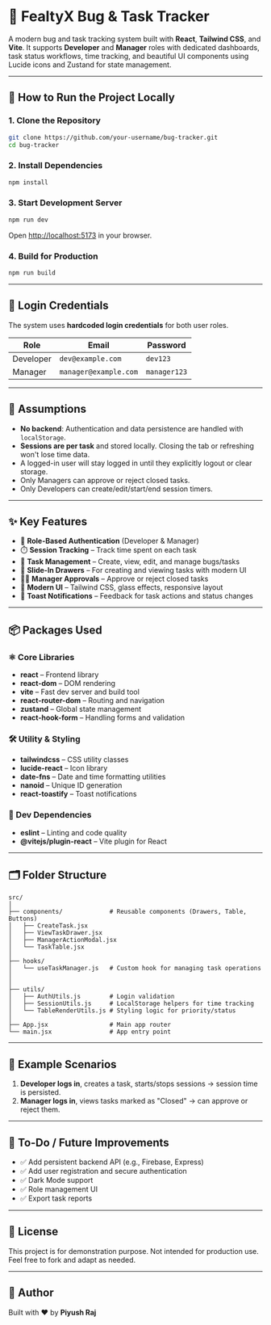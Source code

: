 # 🐞 FealtyX Bug & Task Tracker

A modern bug and task tracking system built with **React**, **Tailwind CSS**, and **Vite**. It supports **Developer** and **Manager** roles with dedicated dashboards, task status workflows, time tracking, and beautiful UI components using Lucide icons and Zustand for state management.

---

## 🚀 How to Run the Project Locally

### 1. Clone the Repository

```bash
git clone https://github.com/your-username/bug-tracker.git
cd bug-tracker
```

### 2. Install Dependencies

```bash
npm install
```

### 3. Start Development Server

```bash
npm run dev
```

Open [http://localhost:5173](http://localhost:5173) in your browser.

### 4. Build for Production

```bash
npm run build
```

---

## 🔐 Login Credentials

The system uses **hardcoded login credentials** for both user roles.

| Role     | Email                | Password   |
|----------|----------------------|------------|
| Developer | `dev@example.com`   | `dev123`   |
| Manager   | `manager@example.com` | `manager123` |

---

## 🧠 Assumptions

- **No backend**: Authentication and data persistence are handled with `localStorage`.
- **Sessions are per task** and stored locally. Closing the tab or refreshing won't lose time data.
- A logged-in user will stay logged in until they explicitly logout or clear storage.
- Only Managers can approve or reject closed tasks.
- Only Developers can create/edit/start/end session timers.

---

## ✨ Key Features

- 🔐 **Role-Based Authentication** (Developer & Manager)
- ⏱️ **Session Tracking** – Track time spent on each task
- 🧩 **Task Management** – Create, view, edit, and manage bugs/tasks
- 📂 **Slide-In Drawers** – For creating and viewing tasks with modern UI
- 👨‍💼 **Manager Approvals** – Approve or reject closed tasks
- 💅 **Modern UI** – Tailwind CSS, glass effects, responsive layout
- 🔔 **Toast Notifications** – Feedback for task actions and status changes

---

## 📦 Packages Used

### ⚛️ Core Libraries
- **react** – Frontend library
- **react-dom** – DOM rendering
- **vite** – Fast dev server and build tool
- **react-router-dom** – Routing and navigation
- **zustand** – Global state management
- **react-hook-form** – Handling forms and validation

### 🛠️ Utility & Styling
- **tailwindcss** – CSS utility classes
- **lucide-react** – Icon library
- **date-fns** – Date and time formatting utilities
- **nanoid** – Unique ID generation
- **react-toastify** – Toast notifications

### 🧹 Dev Dependencies
- **eslint** – Linting and code quality
- **@vitejs/plugin-react** – Vite plugin for React

---

## 🗂️ Folder Structure

```
src/
│
├── components/             # Reusable components (Drawers, Table, Buttons)
│   ├── CreateTask.jsx
│   ├── ViewTaskDrawer.jsx
│   ├── ManagerActionModal.jsx
│   └── TaskTable.jsx
│
├── hooks/
│   └── useTaskManager.js   # Custom hook for managing task operations
│
│
├── utils/
│   ├── AuthUtils.js        # Login validation
│   ├── SessionUtils.js     # LocalStorage helpers for time tracking
│   └── TableRenderUtils.js # Styling logic for priority/status
│
├── App.jsx                 # Main app router
└── main.jsx                # App entry point
```

---

## 🧪 Example Scenarios

1. **Developer logs in**, creates a task, starts/stops sessions → session time is persisted.
2. **Manager logs in**, views tasks marked as "Closed" → can approve or reject them.

---

## 📝 To-Do / Future Improvements

- ✅ Add persistent backend API (e.g., Firebase, Express)
- ✅ Add user registration and secure authentication
- ✅ Dark Mode support
- ✅ Role management UI
- ✅ Export task reports

---

## 📜 License

This project is for demonstration purpose. Not intended for production use. Feel free to fork and adapt as needed.

---

## 👋 Author

Built with ❤️ by **Piyush Raj**
